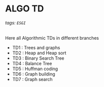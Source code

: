 # ALGO TD

###### tags: `ESGI`

Here all Algorithmic TDs in different branches

- TD1 : Trees and graphs
- TD2 : Heap and Heap sort
- TD3 : Binary Search Tree
- TD4 : Balance Tree
- TD5 : Huffman coding
- TD6 : Graph building
- TD7 : Graph search